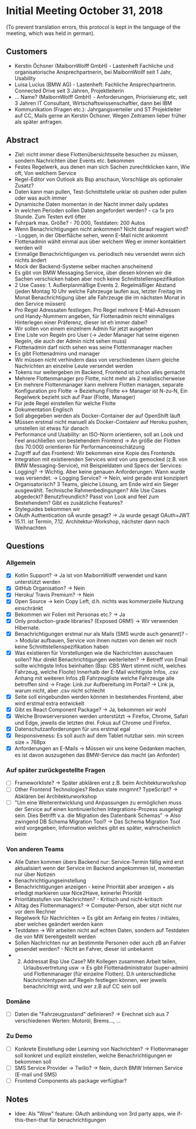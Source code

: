 # Initial Meeting October 31, 2018
(To prevent translation errors, this protocol is kept in the language
of the meeting, which was held in german).

## Customers

* Kerstin Öchsner (MaibornWolff GmbH) - Lastenheft Fachliche und
  organisatorische Ansprechpartnerin, bei MaibornWollf seit 1 Jahr,
  Usability
* Luisa Lucius (BMW AG) - Lastenheft: Fachliche Ansprechpartnerin.
  Connected Drive seit 3 Jahren, Projektleiterin
* ... Name? (MaibornWolff GmbH) - Anforderungen, Priorisierung etc,
  seit 3 Jahren IT Consultant, Wirtschaftswissenschaftler, dann bei
  IBM
* Kommunikation (Fragen etc.): Jahrgangsverteiler und ST Projektleiter
  auf CC, Mails gerne an Kerstin Öchsner. Wegen Zeitramen lieber
  früher als später anfragen.

## Abstract
* Ziel: nicht immer diese Flottenübersichtsseite besuchen zu müssen,
  sondern Nachrichten über Events etc. bekommen
* Festes Regelwerk, aus denen man sich Sachen zurechtklicken kann, Wie
  oft, Von welchem Service
* Regel-Editor von Outlook als Bsp anschaun, Vorschläge als optionaler
  Zusatz?
* Daten kann man pullen, Test-Schnittstelle unklar ob pushen oder
  pullen oder was auch immer
* Dynamische Daten momentan in der Nacht immer daily updates
* In welchen Perioden sollen Daten angefordert werden? - ca 1x pro
  Stunde. Zum Testen evtl öfter
* Fuhrpark max. Größe? - 70.000, Testdaten: 200 Autos
* Wenn Benachrichtigungen nicht ankommen? Nicht darauf reagiert
  wird? - Loggen, in der Oberfläche sehen, wenn E-Mail nicht ankommt
* Flottenadmin wählt einmal aus über welchem Weg er immer kontaktiert
  werden will
* Einmalige Benachrichtigungen vs. periodisch neu versendet wenn sich
  nichts ändert
* Mock der Backend-Systeme selber machen anscheinend
* Es gibt von BMW Messaging Service, über diesen können wir die Sachen
  verschicken haben aber noch keine Schnittstellenspezifikation
* 2 Use Cases: 1. Außerplanmäßige Events 2. Regelmäßiger Abstand
  (jeden Montag 10 Uhr welche Fahrzeuge laufen aus, letzter Freitag im
  Monat Benachrichtigung über alle Fahrzeuge die im nächsten Monat in
  den Service müssen)
* Pro Regel Adressaten festlegen. Pro Regel mehrere E-Mail-Adressen
  und Handy-Nummern angeben, für Flottenadmin reicht einmaliges
  Hinterlegen einer Präferenz, dieser ist eh immer dabei?
* Wir sollen von einem einzelnem Admin für jetzt ausgehen
* Eine Liste von Regeln pro User (-> Jeder Manager hat seine eigenen
  Regeln, die auch der Admin nicht sehen muss)
* Flottenadmin darf nicth sehen was seine Flottenmanager machen
* Es gibt Flottenadmins und manager
* Wir müssen nicht verhindern dass von verschiedenen Usern gleiche
  Nachrichten an einzelne Leute versendet werden
* Tokens nur weitergeben im Backend, Frontend ist schon alles gemacht
* Mehrere Flottenmanager pro Flotte, nicht mehr als 2
  realistischerweise
* Ein mehrere Flottenmanager kann mehrere Flotten managen, separate
  Konfiguration pro Flotte -> Beziehung Flotte <-> Manager ist N-zu-N,
  Ein Regelwerk bezieht sich auf Paar (Flotte, Manager)
* Für jede Regel einstellen für welche Flotte
* Dokumentation Englisch
* Soll abgegeben werden als Docker-Container der auf OpenShift läuft
* Müssen erstmal nicht manuell als Docker-Contaienr auf Heroku pushen,
  umstellen ist etwas für danach
* Performance und Usability: an ISO-Norm orientieren, soll an Look und
  Feel anschließen von bestehendem Frontend -> An größe der Flotten
  (bis 70.000) orientieren für Performanceeinschätzung
* Zugriff auf das Frontend: Wir bekommen eine Kopie des Frontends
* Integration mit existierenden Services wird von uns gemocked (z.B.
  von BMW Messaging-Service), mit Beispieldaten und Specs der
  Services:
* Logging? -> Wichtig. Aber keine genauen Anforderungen. Wann wurde
  was versendet. -> Logging Service? -> Nein, wird gerade erst
  konzipiert
* Organisatorisch? 3 Teams, gleiche Lösung, am Ende wird ein Sieger
  ausgewählt. Technische Rahmenbedingungen? Alle Use Cases abgedeckt?
  Benutzfreundlich? Passt von Look and feel zum Bestehendem? Gibt es
  zusätzliche Features?
* Styleguides bekommen wir
* OAuth Authentication oÄ wurde gesagt? -> Ja wurde gesagt OAuth+JWT
* 15.11. ist Termin, 7.12. Architektur-Workshop, nächster dann nach
  Weihnachten

## Questions

### Allgemein
- [x] Kotlin Support? -> Ja ist von MaibornWolff verwendet und kann
      unterstützt werden
- [x] GitHub Organisation? -> Nein
- [x] Heroku/ Travis Premium? -> Nein
- [x] Open Source -> kein Copy Left, d.h. nichts was kommerzielle
      Nutzung einschränkt
- [x] Bekommen wir Folien mit Personas etc.? -> Ja
- [x] Only production-grade libraries? (Exposed ORM!) -> Wir verwenden
      Hibernate.
- [x] Benachrichtigungen erstmal nur als Mails (SMS wurde auch
      genannt)? -> Modular aufbauen, Service von ihnen nutzen von
      denen wir noch keine Schnittstellenspezifikation haben
- [x] Was existieren für Vorstellungen wie die Nachrichten ausschauen
      sollen? Nur direkt Benachrichtigungen weiterleiten? -> Betreff
      von Email sollte wichtigste Infos beinhalten (Bsp: CBS Wert
      stimmt nicht, welches Fahrzeug, welche Floote) Innerhalb der
      E-Mail wichtigste Infos, .csv Anhang mit weiteren Infos zB
      Fahrzeugliste welche Fahrzeuge alle betroffen sind -> Frage:
      Link zur Aufbereitung im Portal? -> Link ja, warum nicht, aber
      .csv nicht schlecht
- [x] Seite soll eingebunden werden können in bestehendes Frontend,
      aber wird erstmal extra entwickelt
- [x] Gibt es React Component Package? -> Ja, bekommen wir wohl
- [x] Welche Browserversionen werden unterstützt -> Firefox, Chrome,
      Safari und Edge, jeweils die letzten drei. Fokus auf Chrome und
      Firefox.
- [x] Datenschutzanforderungen für uns erstmal egal
- [x] Responsiveness: Es soll auch auf dem Tablet nutzbar sein. min
      screen size = 768px
- [x] Anforderungen an E-Mails -> Müssen wir uns keine Gedanken
      machen, es ist davon auszugehen das BMW-Service das macht (an
      Anforder)

### Auf später zurückgestellte Fragen
- [ ] Frameworkliste? -> Später abklären erst z.B. beim
      Architekturworkshop
- [ ] Other Frontend Technologies? Redux state mngmnt? TypeScript? ->
      Abklären bei Architekturworkshop
- [ ] "Um eine Weiterentwicklung und Anpassungen zu ermöglichen muss
      der Service auf einen kontinuierlichen Integrations-Prozess
      ausgelegt sein. Dies Betrifft v.a. die Migration des Datenbank
      Schemas" -> Also zwingend DB Schema Migration Tool? -> Das
      Schema Migration Tool wird vorgegeben, Information welches gibt
      es später, wahrscheinlich beim

### Von anderen Teams
* Alle Daten kommen übers Backend nur: Service-Termin fällig wird erst
  aktualisiert wenn der Service im Backend angekommen ist, momentan
  nur über Notizen
* Benachrichtigungseinstellung
* Benachrichtigungen anzeigen - keine Priorität aber anzeigen + als
  erledigt markieren usw Nice2Have, keinerlei Priorität
* Prioritätsstufen von Nachrichten? - Kritisch und nicht-kritisch
* Alltag des Flottenmanagers? -> Computer-Person, aber sitzt nicht nur
  vor dem Rechner
* Regelwerk für Nachrichten -> Es gibt am Anfang ein festes /
  initiales, aber welches geändert werden kann
* Testdaten -> Wir arbeiten nicht auf echten Daten, sondern auf
  Testdaten die von MW bereitgestellt werden
* Sollen Nachrichten nur an bestimmte Personen oder auch zB an Fahrer
  gesendet werden? - Nicht an Fahrer, dieser ist unbekannt
* 2. Addressat Bsp Use Case? Mit Kollegen zusammen Arbeit teilen,
  Urlaubsvertretung usw -> Es gibt Flottenadministrator (super-admin)
  und Flottenmanager (für einzelne Flotten). D.h unterschiedliche
  Nachrichtentypen auf Regeln festlegen können, wer jeweils
  benachrichtigt wird, und wer z.B auf CC sein soll

### Domäne
- [ ] Daten die "Fahrzeugzustand" definieren? -> Erechnet sich aus 7
      verschiedenen Werten: Motoröl, Brems..., ...

### Zu Demo
- [ ] Konkrete Einstellung oder Learning von Nachrichten? ->
      Flottenmanager soll konkret und explizit einstellen, welche
      Benachrichtigungen er bekommen soll
- [ ] SMS Service Provider -> Twilio? -> Nein, durch BMW Internen
      Service (E-mail und SMS)
- [ ] Frontend Components als package verfügbar?

## Notes

* Idee: Als "Wow" feature: OAuth anbindung von 3rd party apps, wie
  if-this-then-that für benachrichtigungen
